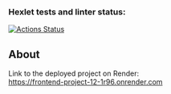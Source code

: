 ### Hexlet tests and linter status:
[![Actions Status](https://github.com/VolodiaKuz/frontend-project-12/actions/workflows/hexlet-check.yml/badge.svg)](https://github.com/VolodiaKuz/frontend-project-12/actions)

## About

Link to the deployed project on Render:
<br>
https://frontend-project-12-1r96.onrender.com
